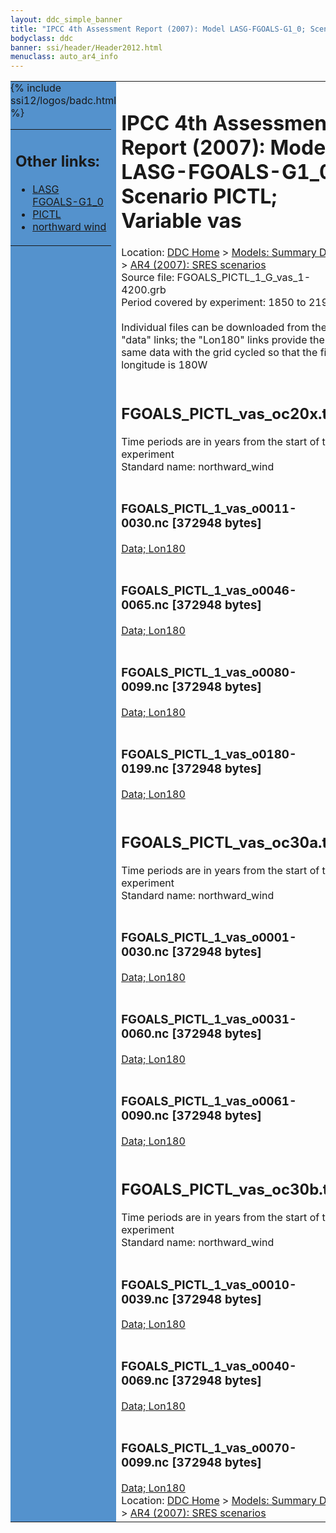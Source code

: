 ```yaml
---
layout: ddc_simple_banner
title: "IPCC 4th Assessment Report (2007): Model LASG-FGOALS-G1_0; Scenario PICTL; Variable vas"
bodyclass: ddc
banner: ssi/header/Header2012.html
menuclass: auto_ar4_info
---
```



<table width="100%" border="0" cellspacing="0" cellpadding="0" style="border-collapse: collapse;">
<tr style="margin:0;padding:0;border:0;">
<td style="margin:0;padding:0;border:0;height:1pt;width:150pt;background:#5492CD;" valign="top" >

<div id="lh-col2" class="auto_ar4_info">
<table class="menumain" bgcolor="#5492CD" cellspacing="0" width="100%" border="0">
<tr><td>
<h2> Other links:</h2>
<ul>
<li><a href="/auto/ar4/model-LASG-FGOALS-G1_0.html">LASG<br/>FGOALS-G1_0</a></li>
<li><a href="/auto/ar4/scenario-PICTL.html">PICTL</a></li>
<li><a href="/auto/ar4/var-northward_wind.html">northward wind</a></li>
</ul>
</td></tr>
{% include ssi12/logos/badc.html %}
</table>
</div>
</td>
<td><h1>IPCC 4th Assessment Report (2007): Model LASG-FGOALS-G1_0; Scenario PICTL; Variable vas</h1>

<!-- Breadcrumb1 -->
<div id="breadcrumb1" align="left">
Location: <a href="/index.html">DDC Home</a> > <a href="/sim/gcm_clim/">Models: Summary Data</a>
> <a href="/sim/gcm_clim/SRES_AR4/index.html">AR4 (2007): SRES scenarios</a>
</div>
<!-- End of Breadcrumb1 -->Source file: FGOALS_PICTL_1_G_vas_1-4200.grb
<br/>
Period covered by experiment: 1850 to 2199<br/>
<br/>Individual files can be downloaded from the "data" links; the "Lon180" links provide the same data
         with the grid cycled so that the first longitude is 180W<br/>
<br/><h2>FGOALS_PICTL_vas_oc20x.tar</h2>
Time periods are in years from the start of the experiment<br/>
Standard name: northward_wind<br>
<br/><h3>FGOALS_PICTL_1_vas_o0011-0030.nc [372948 bytes]</h3>
<a href="/cgi-bin/downl/ar4_nc/vas/FGOALS_PICTL_1_vas_o0011-0030.nc">Data; </a><a href="/cgi-bin/downl/ar4_nc/vas/FGOALS_PICTL_1_vas_o0011-0030.cyto180.nc"> Lon180</a><br/>
<br/><h3>FGOALS_PICTL_1_vas_o0046-0065.nc [372948 bytes]</h3>
<a href="/cgi-bin/downl/ar4_nc/vas/FGOALS_PICTL_1_vas_o0046-0065.nc">Data; </a><a href="/cgi-bin/downl/ar4_nc/vas/FGOALS_PICTL_1_vas_o0046-0065.cyto180.nc"> Lon180</a><br/>
<br/><h3>FGOALS_PICTL_1_vas_o0080-0099.nc [372948 bytes]</h3>
<a href="/cgi-bin/downl/ar4_nc/vas/FGOALS_PICTL_1_vas_o0080-0099.nc">Data; </a><a href="/cgi-bin/downl/ar4_nc/vas/FGOALS_PICTL_1_vas_o0080-0099.cyto180.nc"> Lon180</a><br/>
<br/><h3>FGOALS_PICTL_1_vas_o0180-0199.nc [372948 bytes]</h3>
<a href="/cgi-bin/downl/ar4_nc/vas/FGOALS_PICTL_1_vas_o0180-0199.nc">Data; </a><a href="/cgi-bin/downl/ar4_nc/vas/FGOALS_PICTL_1_vas_o0180-0199.cyto180.nc"> Lon180</a><br/>
<br/><h2>FGOALS_PICTL_vas_oc30a.tar</h2>
Time periods are in years from the start of the experiment<br/>
Standard name: northward_wind<br>
<br/><h3>FGOALS_PICTL_1_vas_o0001-0030.nc [372948 bytes]</h3>
<a href="/cgi-bin/downl/ar4_nc/vas/FGOALS_PICTL_1_vas_o0001-0030.nc">Data; </a><a href="/cgi-bin/downl/ar4_nc/vas/FGOALS_PICTL_1_vas_o0001-0030.cyto180.nc"> Lon180</a><br/>
<br/><h3>FGOALS_PICTL_1_vas_o0031-0060.nc [372948 bytes]</h3>
<a href="/cgi-bin/downl/ar4_nc/vas/FGOALS_PICTL_1_vas_o0031-0060.nc">Data; </a><a href="/cgi-bin/downl/ar4_nc/vas/FGOALS_PICTL_1_vas_o0031-0060.cyto180.nc"> Lon180</a><br/>
<br/><h3>FGOALS_PICTL_1_vas_o0061-0090.nc [372948 bytes]</h3>
<a href="/cgi-bin/downl/ar4_nc/vas/FGOALS_PICTL_1_vas_o0061-0090.nc">Data; </a><a href="/cgi-bin/downl/ar4_nc/vas/FGOALS_PICTL_1_vas_o0061-0090.cyto180.nc"> Lon180</a><br/>
<br/><h2>FGOALS_PICTL_vas_oc30b.tar</h2>
Time periods are in years from the start of the experiment<br/>
Standard name: northward_wind<br>
<br/><h3>FGOALS_PICTL_1_vas_o0010-0039.nc [372948 bytes]</h3>
<a href="/cgi-bin/downl/ar4_nc/vas/FGOALS_PICTL_1_vas_o0010-0039.nc">Data; </a><a href="/cgi-bin/downl/ar4_nc/vas/FGOALS_PICTL_1_vas_o0010-0039.cyto180.nc"> Lon180</a><br/>
<br/><h3>FGOALS_PICTL_1_vas_o0040-0069.nc [372948 bytes]</h3>
<a href="/cgi-bin/downl/ar4_nc/vas/FGOALS_PICTL_1_vas_o0040-0069.nc">Data; </a><a href="/cgi-bin/downl/ar4_nc/vas/FGOALS_PICTL_1_vas_o0040-0069.cyto180.nc"> Lon180</a><br/>
<br/><h3>FGOALS_PICTL_1_vas_o0070-0099.nc [372948 bytes]</h3>
<a href="/cgi-bin/downl/ar4_nc/vas/FGOALS_PICTL_1_vas_o0070-0099.nc">Data; </a><a href="/cgi-bin/downl/ar4_nc/vas/FGOALS_PICTL_1_vas_o0070-0099.cyto180.nc"> Lon180</a><br/>
<!-- Breadcrumb2 -->
<div id="breadcrumb2" align="left">
Location: <a href="/index.html">DDC Home</a> > <a href="/sim/gcm_clim/">Models: Summary Data</a>
> <a href="/sim/gcm_clim/SRES_AR4/index.html">AR4 (2007): SRES scenarios</a>
</div>
<!-- End of Breadcrumb2 --></td></tr></table>
